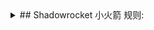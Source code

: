<details>
<summary>## Shadowrocket 小火箭 规则:</summary>

lhie1 规则: 
https://github.com/lhie1/Rules/raw/master/Shadowrocket/Complete.conf

Tartarus2014 规则(包含RULE-SET):
https://github.com/Tartarus2014/Shadowrocket-Script/raw/main/Shadowrocket.conf

a00789123 规则(包含RULE-SET):
https://github.com/a00789123/rules-bak/raw/main/Shadow-Rule-set.conf

SS Rule Snippet 规则: 
https://github.com/Hackl0us/SS-Rule-Snippet/raw/master/LAZY_RULES/Shadowrocket.conf
相关频道: @AppleNuts    相关群组: @OnlineAppleUserGroup

h2y 规则: 
https://github.com/h2y/Shadowrocket-ADBlock-Rules/raw/master/sr_top500_banlist_ad.conf

eHpo1 规则:
https://github.com/eHpo1/Rules/raw/master/Shadowrocket/Main.conf

</details>
